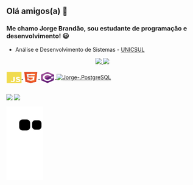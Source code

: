 ##  Olá amigos(a) 👋
### Me chamo Jorge Brandão, sou estudante de programação e desenvolvimento! 😃
- Análise e Desenvolvimento de Sistemas - [UNICSUL](https://www.cruzeirodosulvirtual.com.br)

 <div align="center">
    <a href="https://github.com/JorgeBranda0">
    <img height="180em" src="https://github-readme-stats.vercel.app/api?username=JorgeBranda0&show_icons=true&theme=merko&include_all_commits=true& count_private=true">
    <img height="180em" src="https://github-readme-stats.vercel.app/api/top-langs/?username=JorgeBranda0&&layout=compact&hide=shell&theme=dark">
</div>

<div style="display: inline_block"><br>
  <img align="center" alt="Jorge-Js" height="30" width="40" src="https://raw.githubusercontent.com/devicons/devicon/master/icons/javascript/javascript-plain.svg">
  <img align="center" alt="Jorge-HTML" height="30" width="40" src="https://raw.githubusercontent.com/devicons/devicon/master/icons/html5/html5-original.svg">
  <img align="center" alt="Jorge-Csharp" height="30" width="40" src="https://raw.githubusercontent.com/devicons/devicon/master/icons/csharp/csharp-original.svg">
  <img align="center" alt="Jorge-.PostgreSQL" height="30" width="40" src="https://cdn.jsdelivr.net/gh/devicons/devicon/icons/postgresql/postgresql-original.svg" />
</div>

##

<div>
  <a href = "mailto:brandaoneto01@gmail.com"><img src="https://img.shields.io/badge/-Gmail-%23333?style=for-the-badge&logo=gmail&logoColor=white" target="_blank"></a>
  <a href="https://www.linkedin.com/in/jorgebrandaon" target="_blank"><img src="https://img.shields.io/badge/-LinkedIn-%230077B5?style=for-the-badge&logo=linkedin&logoColor=white"   target="_blank"></a> 

  ![Snake animation](https://github.com/JorgeBranda0/JorgeBranda0/blob/output/github-contribution-grid-snake.svg)
  
</div>




